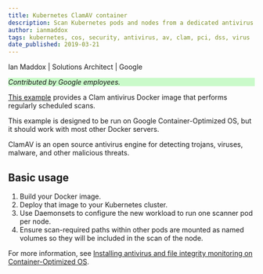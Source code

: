 ```yaml
---
title: Kubernetes ClamAV container
description: Scan Kubernetes pods and nodes from a dedicated antivirus pod.
author: ianmaddox
tags: kubernetes, cos, security, antivirus, av, clam, pci, dss, virus
date_published: 2019-03-21
---
```


Ian Maddox | Solutions Architect | Google

<p style="background-color:#CAFACA;"><i>Contributed by Google employees.</i></p>

[This example](https://github.com/GoogleCloudPlatform/community/tree/master/tutorials/gcp-cos-clamav) provides a Clam antivirus Docker image that performs regularly scheduled scans.

This example is designed to be run on Google Container-Optimized OS, but it should work with most other Docker servers.

ClamAV is an open source antivirus engine for detecting trojans, viruses, malware, and other malicious threats.

## Basic usage

1. Build your Docker image.
1. Deploy that image to your Kubernetes cluster.
1. Use Daemonsets to configure the new workload to run one scanner pod per node.
1. Ensure scan-required paths within other pods are mounted as named volumes so they will be included in the scan of the node.

For more information, see [Installing antivirus and file integrity monitoring on Container-Optimized OS](https://cloud.google.com/solutions/installing-antivirus-and-file-integrity-monitoring-on-container-optimized-os).

